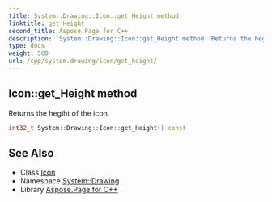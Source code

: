 ```yaml
---
title: System::Drawing::Icon::get_Height method
linktitle: get_Height
second_title: Aspose.Page for C++
description: 'System::Drawing::Icon::get_Height method. Returns the hegiht of the icon in C++.'
type: docs
weight: 500
url: /cpp/system.drawing/icon/get_height/
---
```

## Icon::get_Height method


Returns the hegiht of the icon.

```cpp
int32_t System::Drawing::Icon::get_Height() const
```

## See Also

* Class [Icon](../)
* Namespace [System::Drawing](../../)
* Library [Aspose.Page for C++](../../../)
